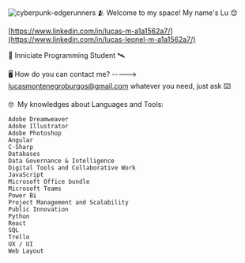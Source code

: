 ![cyberpunk-edgerunners](https://github.com/user-attachments/assets/f050fe96-a553-4502-a819-02248216f462)
🫂 Welcome to my space!
My name's Lu 😊

[https://www.linkedin.com/in/lucas-m-a1a1562a7/](https://www.linkedin.com/in/lucas-leonel-m-a1a1562a7/)

🛜 Inniciate Programming Student 🛰️​

🖥️ How do you can contact me? -----> lucasmontenegroburgos@gmail.com
    whatever you need, just ask
⌨️

🤓 ​​
My knowledges about Languages and Tools:

    Adobe Dreamweaver
    Adobe Illustrator
    Adobe Photoshop
    Angular
    C-Sharp
    Databases
    Data Governance & Intelligence 
    Digital Tools and Collaborative Work
    JavaScript
    Microsoft Office bundle
    Microsoft Teams
    Power Bi
    Project Management and Scalability
    Public Innovation
    Python
    React
    SQL
    Trello
    UX / UI
    Web Layout
